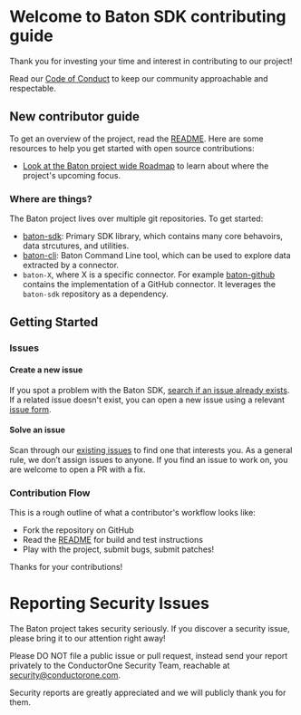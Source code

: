# Welcome to Baton SDK contributing guide 

Thank you for investing your time and interest in contributing to our project!

Read our [Code of Conduct](./CODE_OF_CONDUCT.md) to keep our community approachable and respectable.

## New contributor guide

To get an overview of the project, read the [README](./README.md). Here are some resources to help you get started with open source contributions:

- [Look at the Baton project wide Roadmap](https://github.com/orgs/ConductorOne/projects/1) to learn about where the project's upcoming focus.

### Where are things?

The Baton project lives over multiple git repositories.  To get started:
- [baton-sdk](https://github.com/ConductorOne/baton-sdk): Primary SDK library, which contains many core behavoirs, data strcutures, and utilities. 
- [baton-cli](https://github.com/ConductorOne/baton-cli): Baton Command Line tool, which can be used to explore data extracted by a connector.
- `baton-X`, where X is a specific connector.  For example [baton-github](https://github.com/ConductorOne/baton-github) contains the implementation of a GitHub connector.  It leverages the `baton-sdk` repository as a dependency.

## Getting Started

### Issues

#### Create a new issue

If you spot a problem with the Baton SDK, [search if an issue already exists](https://github.com/ConductorOne/baton-sdk/issues). If a related issue doesn't exist, you can open a new issue using a relevant [issue form](https://github.com/ConductorOne/baton-sdk/issues/new). 

#### Solve an issue

Scan through our [existing issues](https://github.com/ConductorOne/baton-sdk/issues) to find one that interests you. As a general rule, we don’t assign issues to anyone. If you find an issue to work on, you are welcome to open a PR with a fix.

### Contribution Flow

This is a rough outline of what a contributor's workflow looks like:

- Fork the repository on GitHub
- Read the [README](./README.md) for build and test instructions
- Play with the project, submit bugs, submit patches!

Thanks for your contributions!

# Reporting Security Issues

The Baton project takes security seriously. If you discover a security issue, please bring it to our attention right away!

Please DO NOT file a public issue or pull request, instead send your report privately to the ConductorOne Security Team, reachable at [security@conductorone.com](mailto:security@conductorone.com).

Security reports are greatly appreciated and we will publicly thank you for them.